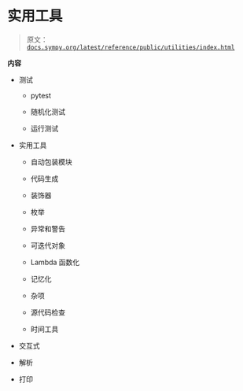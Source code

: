 # 实用工具

> 原文：[`docs.sympy.org/latest/reference/public/utilities/index.html`](https://docs.sympy.org/latest/reference/public/utilities/index.html)

**内容**

+   测试

    +   pytest

    +   随机化测试

    +   运行测试

+   实用工具

    +   自动包装模块

    +   代码生成

    +   装饰器

    +   枚举

    +   异常和警告

    +   可迭代对象

    +   Lambda 函数化

    +   记忆化

    +   杂项

    +   源代码检查

    +   时间工具

+   交互式

+   解析

+   打印
